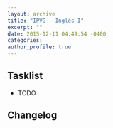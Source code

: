 ```yaml
---
layout: archive
title: "IPVG - Inglés I"
excerpt: ""
date: 2015-12-11 04:49:54 -0400
categories: 
author_profile: true
---
```


## Tasklist

- TODO

## Changelog

